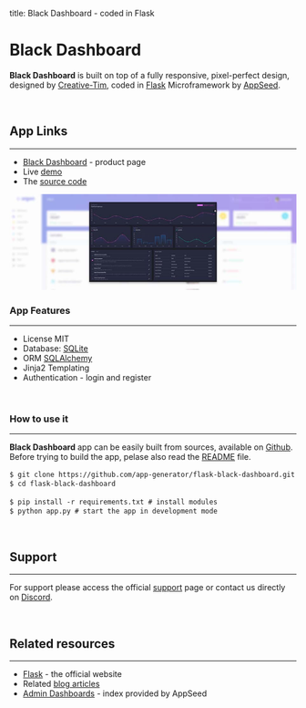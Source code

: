 title: Black Dashboard - coded in Flask

# Black Dashboard
**Black Dashboard**  is built on top of a fully responsive, pixel-perfect design, designed by [Creative-Tim](https://www.creative-tim.com/product/black-dashboard), coded in [Flask](http://flask.pocoo.org/) Microframework by [AppSeed](https://appseed.us).

<br />

## App Links
---
 - [Black Dashboard](https://appseed.us/apps/flask-dashboard/black-dashboard) - product page
 - Live [demo](https://flask-black-dashboard.appseed.us/)
 - The [source code](https://github.com/app-generator/flask-black-dashboard)

![Flask Black Dashboard, coded in Flask.](https://raw.githubusercontent.com/app-generator/static/master/flask-black-dashboard/black-dashboard-coded-in-flask-cover.jpg)

### App Features
---
 - License MIT
 - Database: [SQLite](https://www.sqlite.org/index.html)
 - ORM [SQLAlchemy](https://flask-sqlalchemy.palletsprojects.com/en/2.x/)
 - Jinja2 Templating
 - Authentication - login and register

<br />

### How to use it
---
**Black Dashboard** app can be easily built from sources, available on [Github](https://github.com/app-generator/flask-black-dashboard).
Before trying to build the app, pelase also read the [README](https://github.com/app-generator/flask-black-dashboard/blob/master/README.md) file.

```
$ git clone https://github.com/app-generator/flask-black-dashboard.git 
$ cd flask-black-dashboard

$ pip install -r requirements.txt # install modules
$ python app.py # start the app in development mode
```

<br />

## Support
---
For support please access the official [support](https://appseed.us/support) page or contact us directly on [Discord](https://discord.gg/fZC6hup).

<br />

## Related resources
---
 - [Flask](http://flask.pocoo.org/) - the official website 
 - Related [blog articles](https://blog.appseed.us/tag/flask-dashboard/)
 - [Admin Dashboards](https://appseed.us/admin-dashboards) - index provided by AppSeed
